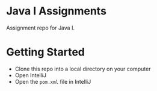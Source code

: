 # Java I Assignments
Assignment repo for Java I.

# Getting Started
- Clone this repo into a local directory on your computer
- Open IntelliJ
- Open the `pom.xml` file in IntelliJ
